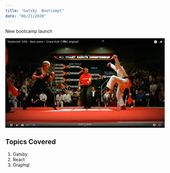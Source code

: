 ```yaml
---
title: "Gatsby  Bootcampt"
date: "06/21/2020"
---
```


New bootcamp launch


![karateKid](./karateKid.png)
## Topics Covered

1. Gatsby
2. React
3. Graphql